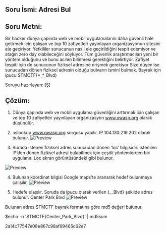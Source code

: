
## Soru İsmi: Adresi Bul

## Soru Metni: 

Bir hacker dünya çapında web ve mobil uygulamalarını daha güvenli hale getirmek için çalışan ve top 10 zafiyetleri yayınlayan organizasyonun sitesini ele geçiriyor. Yetkililer sunucunun nasıl ele geçirildiğini tespit edemiyor ve atağın zero day olabileceğini söylüyor. Tüm güvenlik araştırmacıları yeni bir yöntem olduğunu ve bunu acilen bilinmesi gerektiğini belirtiyor. Zafiyet tespiti için de sunucunun fiziksel adresine erişmek gerekiyor Size düşen ise sunucudan dönen fiziksel adresin olduğu bulvarın ismini bulmak. Bayrak için ipucu STMCTF{\*_*_Blvd}

Soruyu hazırlayan: [Ş]


## Çözüm: 

1. Dünya çapında web ve mobil uygulama güvenliğini arttırmak için çalışan ve top 10 zafiyetleri yayınlayan organizasyon www.owasp.org olarak düşünülür. 



2. nslookup www.owasp.org sorgusu yapılır. IP 104.130.219.202 olarak bulunur.
![Preview](https://github.com/stmctf/stmctf17/blob/master/MISC/AdresiBul/adr1.png)

3. Burada istenen fiziksel adres sunucudan dönen ‘loc’ bilgisidir. İstenilen IP’den dönen fiziksel adresi bulabilmek için çeşitli yöntemlerden biri uygulanır. Loc ekran görüntüsündeki gibi bulunur.

![Preview](https://github.com/stmctf/stmctf17/blob/master/MISC/AdresiBul/adr2.png)


4. Bulunan koordinat bilgisi Google maps’te aranarak hedef bulunmaya çalışılır.
![Preview](https://github.com/stmctf/stmctf17/blob/master/MISC/AdresiBul/adr3.png)

5. Hedefe ulaşılır. Soruda da ipucu olarak verilen {*_*_Blvd} şekilde adres bulunur.  Center Park Blvd
![Preview](https://github.com/stmctf/stmctf17/blob/master/MISC/AdresiBul/adr4.png)

Bulunan adres STMCTF bayrak formatına göre md5 değeri bulunur.

$echo -n 'STMCTF{Center_Park_Blvd}' | md5sum

2a14c77547e08e867c98af69465c62e7

